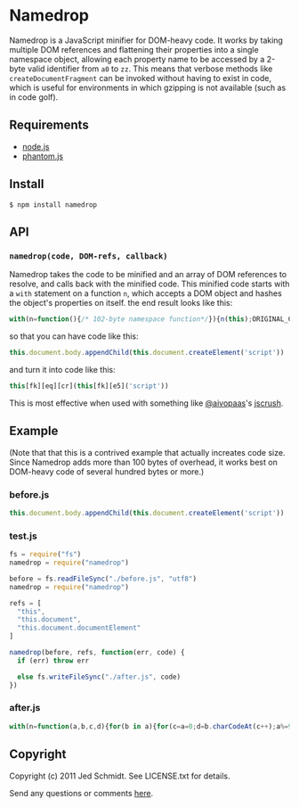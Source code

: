 Namedrop
========

Namedrop is a JavaScript minifier for DOM-heavy code. It works by taking multiple DOM references and flattening their properties into a single namespace object, allowing each property name to be accessed by a 2-byte valid identifier from `a0` to `zz`. This means that verbose methods like `createDocumentFragment` can be invoked without having to exist in code, which is useful for environments in which gzipping is not available (such as in code golf).

## Requirements

* [node.js](http://nodejs.org/)
* [phantom.js](http://www.phantomjs.org/)

## Install

    $ npm install namedrop

## API

### `namedrop(code, DOM-refs, callback)`

Namedrop takes the code to be minified and an array of DOM references to resolve, and calls back with the minified code. This minified code starts with a `with` statement on a function `n`, which accepts a DOM object and hashes the object's properties on itself. the end result looks like this:

```javascript
with(n=function(){/* 102-byte namespace function*/}){n(this);ORIGINAL_CODE}
```

so that you can have code like this:

```javascript
this.document.body.appendChild(this.document.createElement('script'))
```

and turn it into code like this:

```javascript
this[fk][eq][cr](this[fk][e5]('script'))
```

This is most effective when used with something like [@aivopaas](http://twitter.com/aivopaas)'s [jscrush](http://www.iteral.com/jscrush/).

Example
-------

(Note that that this is a contrived example that actually increates code size. Since Namedrop adds more than 100 bytes of overhead, it works best on DOM-heavy code of several hundred bytes or more.)

### before.js

```javascript
this.document.body.appendChild(this.document.createElement('script'))
```

### test.js

```javascript
fs = require("fs")
namedrop = require("namedrop")

before = fs.readFileSync("./before.js", "utf8")
namedrop = require("namedrop")

refs = [
  "this",
  "this.document",
  "this.document.documentElement"
]

namedrop(before, refs, function(err, code) {
  if (err) throw err

  else fs.writeFileSync("./after.js", code)
})
```

### after.js

```javascript
with(n=function(a,b,c,d){for(b in a){for(c=a=0;d=b.charCodeAt(c++);a%=934)a+=c*d;n[(a+360).toString(36)]=b}}){n(this);n(this[fk]);n(this[fk][o3]);this[fk][eq][cr](this[fk][e5]('script'))}
```

Copyright
---------

Copyright (c) 2011 Jed Schmidt. See LICENSE.txt for details.

Send any questions or comments [here](http://twitter.com/jedschmidt).